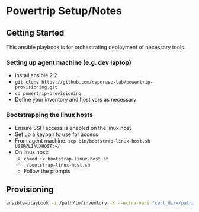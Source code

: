 # Powertrip Setup/Notes

## Getting Started

This ansible playbook is for orchestrating deployment of necessary tools.

### Setting up agent machine (e.g. dev laptop)
- install ansible 2.2
- `git clone https://github.com/caporaso-lab/powertrip-provisioning.git`
- `cd powertrip-provisioning`
- Define your inventory and host vars as necessary

### Bootstrapping the linux hosts
- Ensure SSH access is enabled on the linux host
- Set up a keypair to use for access
- From agent machine: `scp bin/bootstrap-linux-host.sh USER@LINUXHOST:~/`
- On linux host:
    - `chmod +x bootstrap-linux-host.sh`
    - `./bootstrap-linux-host.sh`
    - Follow the prompts

## Provisioning

```bash
ansible-playbook -i /path/to/inventory -K --extra-vars "cert_dir=/path/to/certs" site.yml
```
